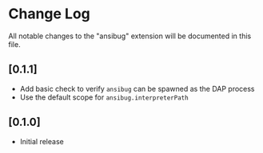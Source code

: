# Change Log

All notable changes to the "ansibug" extension will be documented in this file.

## [0.1.1]

- Add basic check to verify `ansibug` can be spawned as the DAP process
- Use the default scope for `ansibug.interpreterPath`

## [0.1.0]

- Initial release